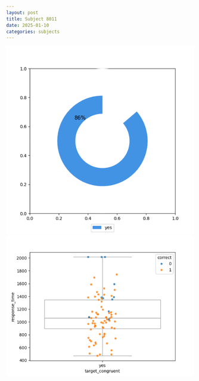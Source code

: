 ```yaml
---
layout: post
title: Subject 8011
date: 2025-01-10
categories: subjects
---
```


![](data/8011/run-30/8011_accuracy_target_congruence.png)
![](data/8011/run-30/8011_rt_congruence.png)
